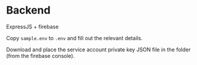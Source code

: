 # Backend

ExpressJS + firebase

Copy `sample.env` to `.env` and fill out the relevant details.

Download and place the service account private key JSON file in the folder (from the firebase console).
